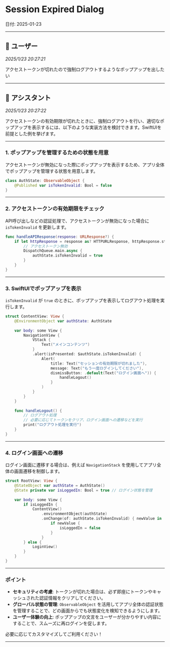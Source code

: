 # Session Expired Dialog

日付: 2025-01-23

---

## 👤 ユーザー
*2025/1/23 20:27:21*

アクセストークンが切れたので強制ログアウトするようなポップアップを出したい

---

## 🤖 アシスタント
*2025/1/23 20:27:22*

アクセストークンの有効期限が切れたときに、強制ログアウトを行い、適切なポップアップを表示するには、以下のような実装方法を検討できます。SwiftUIを前提とした例を挙げます。

---

### 1. **ポップアップを管理するための状態を用意**
アクセストークンが無効になった際にポップアップを表示するため、アプリ全体でポップアップを管理する状態を用意します。

```swift
class AuthState: ObservableObject {
    @Published var isTokenInvalid: Bool = false
}
```

---

### 2. **アクセストークンの有効期限をチェック**
API呼び出しなどの認証処理で、アクセストークンが無効になった場合に `isTokenInvalid` を更新します。

```swift
func handleAPIResponse(response: URLResponse?) {
    if let httpResponse = response as? HTTPURLResponse, httpResponse.statusCode == 401 {
        // アクセストークン無効
        DispatchQueue.main.async {
            authState.isTokenInvalid = true
        }
    }
}
```

---

### 3. **SwiftUIでポップアップを表示**
`isTokenInvalid` が `true` のときに、ポップアップを表示してログアウト処理を実行します。

```swift
struct ContentView: View {
    @EnvironmentObject var authState: AuthState
    
    var body: some View {
        NavigationView {
            VStack {
                Text("メインコンテンツ")
            }
            .alert(isPresented: $authState.isTokenInvalid) {
                Alert(
                    title: Text("セッションの有効期限が切れました"),
                    message: Text("もう一度ログインしてください"),
                    dismissButton: .default(Text("ログイン画面へ")) {
                        handleLogout()
                    }
                )
            }
        }
    }
    
    func handleLogout() {
        // ログアウト処理
        // 必要に応じてトークンをクリア、ログイン画面への遷移などを実行
        print("ログアウト処理を実行")
    }
}
```

---

### 4. **ログイン画面への遷移**
ログイン画面に遷移する場合は、例えば `NavigationStack` を使用してアプリ全体の画面遷移を制御します。

```swift
struct RootView: View {
    @StateObject var authState = AuthState()
    @State private var isLoggedIn: Bool = true // ログイン状態を管理
    
    var body: some View {
        if isLoggedIn {
            ContentView()
                .environmentObject(authState)
                .onChange(of: authState.isTokenInvalid) { newValue in
                    if newValue {
                        isLoggedIn = false
                    }
                }
        } else {
            LoginView()
        }
    }
}
```

---

### ポイント

- **セキュリティの考慮**: トークンが切れた場合は、必ず即座にトークンやキャッシュされた認証情報をクリアしてください。
- **グローバル状態の管理**: `ObservableObject` を活用してアプリ全体の認証状態を管理することで、どの画面からでも状態変化を検知できるようにします。
- **ユーザー体験の向上**: ポップアップの文言をユーザーが分かりやすい内容にすることで、スムーズに再ログインを促します。

必要に応じてカスタマイズしてご利用ください！

---
